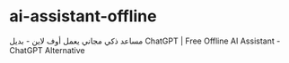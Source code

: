 # ai-assistant-offline
مساعد ذكي مجاني يعمل أوف لاين - بديل ChatGPT | Free Offline AI Assistant - ChatGPT Alternative
